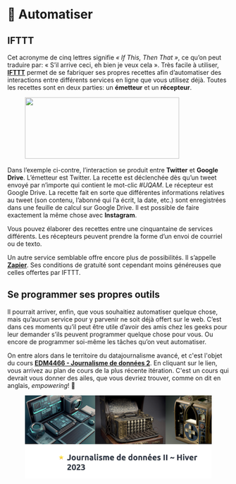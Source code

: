 # 🤖 Automatiser

## IFTTT

Cet acronyme de cinq lettres signifie _« If This, Then That »_, ce qu’on peut traduire par: « S’il arrive ceci, eh bien je veux cela ». Très facile à utiliser, [**IFTTT**](https://ifttt.com) permet de se fabriquer ses propres recettes afin d’automatiser des interactions entre différents services en ligne que vous utilisez déjà. Toutes les recettes sont en deux parties: un **émetteur** et un **récepteur**.

<figure><img src="https://miro.medium.com/v2/resize:fit:700/1*2FDIeTkgxnA9DY_CyZL3Sw.png" alt="" height="139" width="350"><figcaption></figcaption></figure>

Dans l’exemple ci-contre, l’interaction se produit entre **Twitter** et **Google Drive**. L’émetteur est Twitter. La recette est déclenchée dès qu’un tweet envoyé par n’importe qui contient le mot-clic _#UQAM_. Le récepteur est Google Drive. La recette fait en sorte que différentes informations relatives au tweet (son contenu, l’abonné qui l’a écrit, la date, etc.) sont enregistrées dans une feuille de calcul sur Google Drive. Il est possible de faire exactement la même chose avec **Instagram**.

Vous pouvez élaborer des recettes entre une cinquantaine de services différents. Les récepteurs peuvent prendre la forme d’un envoi de courriel ou de texto.

Un autre service semblable offre encore plus de possibilités. Il s’appelle [**Zapier**](https://zapier.com). Ses conditions de gratuité sont cependant moins généreuses que celles offertes par IFTTT.

## Se programmer ses propres outils

Il pourrait arriver, enfin, que vous souhaitiez automatiser quelque chose, mais qu’aucun service pour y parvenir ne soit déjà offert sur le web. C’est dans ces moments qu’il peut être utile d’avoir des amis chez les geeks pour leur demander s’ils peuvent programmer quelque chose pour vous. Ou encore de programmer soi-même les tâches qu’on veut automatiser.

On entre alors dans le territoire du datajournalisme avancé, et c'est l'objet du cours [**EDM4466 -  Journalisme de données 2**](https://journalisme-uqam.gitbook.io/edm4466-h2023/). En cliquant sur le lien, vous arrivez au plan de cours de la plus récente itération. C'est un cours qui devrait vous donner des ailes, que vous devriez trouver, comme on dit en anglais, _empowering_! :muscle:

<figure><img src="../.gitbook/assets/edm4466.png" alt=""><figcaption></figcaption></figure>
